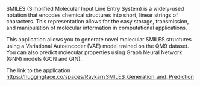 SMILES (Simplified Molecular Input Line Entry System) is a widely-used notation that encodes chemical structures into short, linear strings of characters. This representation allows for the easy storage, transmission, and manipulation of molecular information in computational applications.

This application allows you to generate novel molecular SMILES structures using a Variational Autoencoder (VAE) model trained on the QM9 dataset. You can also predict molecular properties using Graph Neural Network (GNN) models (GCN and GIN).

The link to the application 
https://huggingface.co/spaces/Raykarr/SMILES_Generation_and_Prediction
